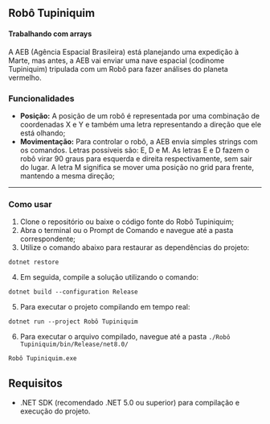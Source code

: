 ## Robô Tupiniquim
 #### Trabalhando com arrays
A AEB (Agência Espacial Brasileira) está planejando uma expedição à Marte, mas antes, a AEB vai enviar uma nave espacial (codinome Tupiniquim) tripulada com um Robô para fazer análises
do planeta vermelho.

 ### Funcionalidades
 - **Posição:** A posição de um
robô é representada por uma combinação de coordenadas X e Y e também uma letra representando a direção que ele está olhando;
 - **Movimentação:** Para controlar o robô, a AEB envia simples strings com os comandos. Letras possíveis são: E, D e M. As letras E e D fazem o robô virar 90 graus para esquerda e direita
respectivamente, sem sair do lugar. A letra M significa se mover uma posição no grid para frente, mantendo a mesma direção;

---
### Como usar
1. Clone o repositório ou baixe o código fonte do Robô Tupiniquim;
2. Abra o terminal ou o Prompt de Comando e navegue até a pasta correspondente;
3. Utilize o comando abaixo para restaurar as dependências do projeto:
```
dotnet restore
```
4. Em seguida, compile a solução utilizando o comando:
```
dotnet build --configuration Release
```
5. Para executar o projeto compilando em tempo real:
```
dotnet run --project Robô Tupiniquim
```
6. Para executar o arquivo compilado, navegue até a pasta `./Robô Tupiniquim/bin/Release/net8.0/`
```
Robô Tupiniquim.exe
```

## Requisitos

- .NET SDK (recomendado .NET 5.0 ou superior) para compilação e execução do projeto.
